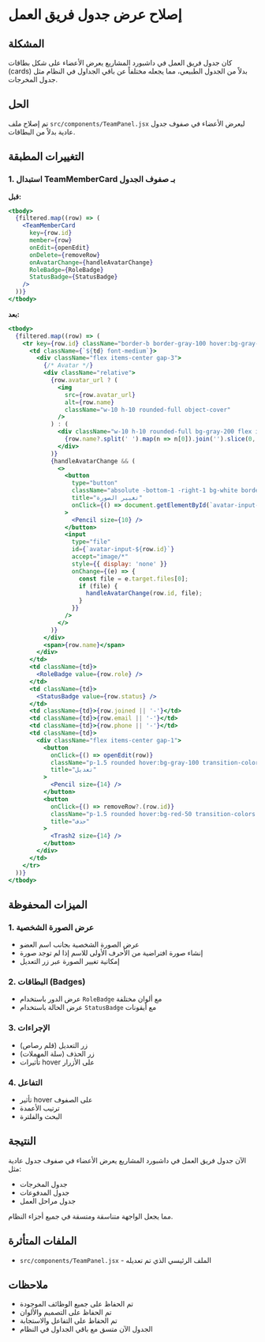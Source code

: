 # إصلاح عرض جدول فريق العمل

## المشكلة
كان جدول فريق العمل في داشبورد المشاريع يعرض الأعضاء على شكل بطاقات (cards) بدلاً من الجدول الطبيعي، مما يجعله مختلفاً عن باقي الجداول في النظام مثل جدول المخرجات.

## الحل
تم إصلاح ملف `src/components/TeamPanel.jsx` ليعرض الأعضاء في صفوف جدول عادية بدلاً من البطاقات.

## التغييرات المطبقة

### 1. استبدال TeamMemberCard بـ صفوف الجدول
**قبل:**
```jsx
<tbody>
  {filtered.map((row) => (
    <TeamMemberCard
      key={row.id}
      member={row}
      onEdit={openEdit}
      onDelete={removeRow}
      onAvatarChange={handleAvatarChange}
      RoleBadge={RoleBadge}
      StatusBadge={StatusBadge}
    />
  ))}
</tbody>
```

**بعد:**
```jsx
<tbody>
  {filtered.map((row) => (
    <tr key={row.id} className="border-b border-gray-100 hover:bg-gray-50">
      <td className={`${td} font-medium`}>
        <div className="flex items-center gap-3">
          {/* Avatar */}
          <div className="relative">
            {row.avatar_url ? (
              <img
                src={row.avatar_url}
                alt={row.name}
                className="w-10 h-10 rounded-full object-cover"
              />
            ) : (
              <div className="w-10 h-10 rounded-full bg-gray-200 flex items-center justify-center text-sm font-semibold text-gray-600">
                {row.name?.split(' ').map(n => n[0]).join('').slice(0, 2) || 'U'}
              </div>
            )}
            {handleAvatarChange && (
              <>
                <button
                  type="button"
                  className="absolute -bottom-1 -right-1 bg-white border border-gray-300 rounded-full p-1 shadow"
                  title="تغيير الصورة"
                  onClick={() => document.getElementById(`avatar-input-${row.id}`)?.click()}
                >
                  <Pencil size={10} />
                </button>
                <input
                  type="file"
                  id={`avatar-input-${row.id}`}
                  accept="image/*"
                  style={{ display: 'none' }}
                  onChange={(e) => {
                    const file = e.target.files[0];
                    if (file) {
                      handleAvatarChange(row.id, file);
                    }
                  }}
                />
              </>
            )}
          </div>
          <span>{row.name}</span>
        </div>
      </td>
      <td className={td}>
        <RoleBadge value={row.role} />
      </td>
      <td className={td}>
        <StatusBadge value={row.status} />
      </td>
      <td className={td}>{row.joined || '-'}</td>
      <td className={td}>{row.email || '-'}</td>
      <td className={td}>{row.phone || '-'}</td>
      <td className={td}>
        <div className="flex items-center gap-1">
          <button
            onClick={() => openEdit(row)}
            className="p-1.5 rounded hover:bg-gray-100 transition-colors text-gray-600"
            title="تعديل"
          >
            <Pencil size={14} />
          </button>
          <button
            onClick={() => removeRow?.(row.id)}
            className="p-1.5 rounded hover:bg-red-50 transition-colors text-red-600"
            title="حذف"
          >
            <Trash2 size={14} />
          </button>
        </div>
      </td>
    </tr>
  ))}
</tbody>
```

## الميزات المحفوظة

### 1. عرض الصورة الشخصية
- عرض الصورة الشخصية بجانب اسم العضو
- إنشاء صورة افتراضية من الأحرف الأولى للاسم إذا لم توجد صورة
- إمكانية تغيير الصورة عبر زر التعديل

### 2. البطاقات (Badges)
- عرض الدور باستخدام `RoleBadge` مع ألوان مختلفة
- عرض الحالة باستخدام `StatusBadge` مع أيقونات

### 3. الإجراءات
- زر التعديل (قلم رصاص)
- زر الحذف (سلة المهملات)
- تأثيرات hover على الأزرار

### 4. التفاعل
- تأثير hover على الصفوف
- ترتيب الأعمدة
- البحث والفلترة

## النتيجة
الآن جدول فريق العمل في داشبورد المشاريع يعرض الأعضاء في صفوف جدول عادية مثل:
- جدول المخرجات
- جدول المدفوعات
- جدول مراحل العمل

مما يجعل الواجهة متناسقة ومتسقة في جميع أجزاء النظام.

## الملفات المتأثرة
- `src/components/TeamPanel.jsx` - الملف الرئيسي الذي تم تعديله

## ملاحظات
- تم الحفاظ على جميع الوظائف الموجودة
- تم الحفاظ على التصميم والألوان
- تم الحفاظ على التفاعل والاستجابة
- الجدول الآن متسق مع باقي الجداول في النظام
